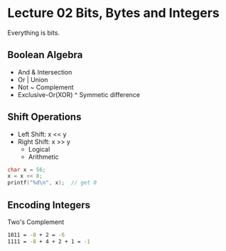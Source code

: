 # Lecture 02 Bits, Bytes and Integers

Everything is bits.

## Boolean Algebra

- And  & Intersection
- Or | Union
- Not ~ Complement
- Exclusive-Or(XOR) ^ Symmetic difference

## Shift Operations

- Left Shift: x << y
- Right Shift: x >> y
  - Logical
  - Arithmetic

```c
char x = 56;
x = x << 8;
printf("%d\n", x);  // get 0
```

## Encoding Integers

Two's Complement

```sh
1011 = -8 + 2 = -6
1111 = -8 + 4 + 2 + 1 = -1
```
